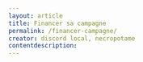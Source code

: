 ```yaml
---
layout: article
title: Financer sa campagne
permalink: /financer-campagne/
creator: discord local, necropotame
contentdescription:
---
```



